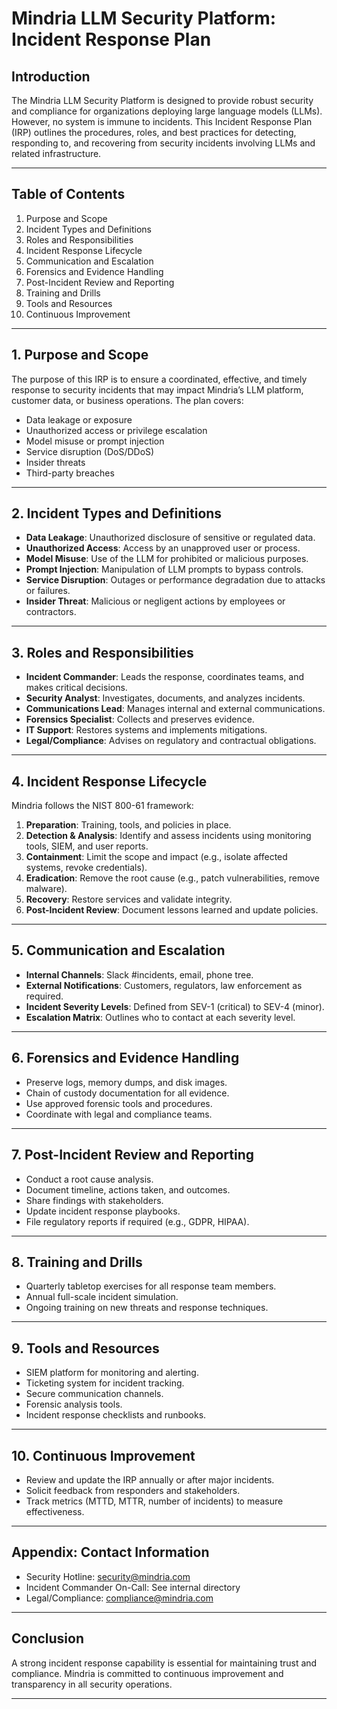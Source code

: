 # Mindria LLM Security Platform: Incident Response Plan

## Introduction
The Mindria LLM Security Platform is designed to provide robust security and compliance for organizations deploying large language models (LLMs). However, no system is immune to incidents. This Incident Response Plan (IRP) outlines the procedures, roles, and best practices for detecting, responding to, and recovering from security incidents involving LLMs and related infrastructure.

---

## Table of Contents
1. Purpose and Scope
2. Incident Types and Definitions
3. Roles and Responsibilities
4. Incident Response Lifecycle
5. Communication and Escalation
6. Forensics and Evidence Handling
7. Post-Incident Review and Reporting
8. Training and Drills
9. Tools and Resources
10. Continuous Improvement

---

## 1. Purpose and Scope
The purpose of this IRP is to ensure a coordinated, effective, and timely response to security incidents that may impact Mindria’s LLM platform, customer data, or business operations. The plan covers:
- Data leakage or exposure
- Unauthorized access or privilege escalation
- Model misuse or prompt injection
- Service disruption (DoS/DDoS)
- Insider threats
- Third-party breaches

---

## 2. Incident Types and Definitions
- **Data Leakage**: Unauthorized disclosure of sensitive or regulated data.
- **Unauthorized Access**: Access by an unapproved user or process.
- **Model Misuse**: Use of the LLM for prohibited or malicious purposes.
- **Prompt Injection**: Manipulation of LLM prompts to bypass controls.
- **Service Disruption**: Outages or performance degradation due to attacks or failures.
- **Insider Threat**: Malicious or negligent actions by employees or contractors.

---

## 3. Roles and Responsibilities
- **Incident Commander**: Leads the response, coordinates teams, and makes critical decisions.
- **Security Analyst**: Investigates, documents, and analyzes incidents.
- **Communications Lead**: Manages internal and external communications.
- **Forensics Specialist**: Collects and preserves evidence.
- **IT Support**: Restores systems and implements mitigations.
- **Legal/Compliance**: Advises on regulatory and contractual obligations.

---

## 4. Incident Response Lifecycle
Mindria follows the NIST 800-61 framework:
1. **Preparation**: Training, tools, and policies in place.
2. **Detection & Analysis**: Identify and assess incidents using monitoring tools, SIEM, and user reports.
3. **Containment**: Limit the scope and impact (e.g., isolate affected systems, revoke credentials).
4. **Eradication**: Remove the root cause (e.g., patch vulnerabilities, remove malware).
5. **Recovery**: Restore services and validate integrity.
6. **Post-Incident Review**: Document lessons learned and update policies.

---

## 5. Communication and Escalation
- **Internal Channels**: Slack #incidents, email, phone tree.
- **External Notifications**: Customers, regulators, law enforcement as required.
- **Incident Severity Levels**: Defined from SEV-1 (critical) to SEV-4 (minor).
- **Escalation Matrix**: Outlines who to contact at each severity level.

---

## 6. Forensics and Evidence Handling
- Preserve logs, memory dumps, and disk images.
- Chain of custody documentation for all evidence.
- Use approved forensic tools and procedures.
- Coordinate with legal and compliance teams.

---

## 7. Post-Incident Review and Reporting
- Conduct a root cause analysis.
- Document timeline, actions taken, and outcomes.
- Share findings with stakeholders.
- Update incident response playbooks.
- File regulatory reports if required (e.g., GDPR, HIPAA).

---

## 8. Training and Drills
- Quarterly tabletop exercises for all response team members.
- Annual full-scale incident simulation.
- Ongoing training on new threats and response techniques.

---

## 9. Tools and Resources
- SIEM platform for monitoring and alerting.
- Ticketing system for incident tracking.
- Secure communication channels.
- Forensic analysis tools.
- Incident response checklists and runbooks.

---

## 10. Continuous Improvement
- Review and update the IRP annually or after major incidents.
- Solicit feedback from responders and stakeholders.
- Track metrics (MTTD, MTTR, number of incidents) to measure effectiveness.

---

## Appendix: Contact Information
- Security Hotline: security@mindria.com
- Incident Commander On-Call: See internal directory
- Legal/Compliance: compliance@mindria.com

---

## Conclusion
A strong incident response capability is essential for maintaining trust and compliance. Mindria is committed to continuous improvement and transparency in all security operations.

---
